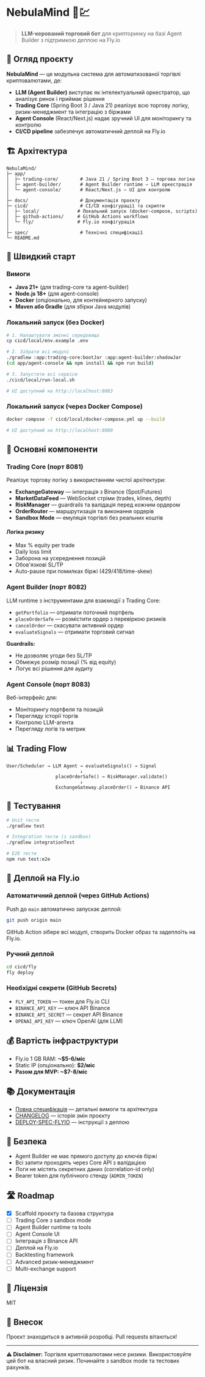 # NebulaMind 🤖💹

> **LLM-керований торговий бот** для крипторинку на базі Agent Builder з підтримкою деплою на Fly.io

## 🎯 Огляд проєкту

**NebulaMind** — це модульна система для автоматизованої торгівлі криптовалютами, де:

- **LLM (Agent Builder)** виступає як інтелектуальний оркестратор, що аналізує ринок і приймає рішення
- **Trading Core** (Spring Boot 3 / Java 21) реалізує всю торгову логіку, ризик-менеджмент та інтеграцію з біржами
- **Agent Console** (React/Next.js) надає зручний UI для моніторингу та контролю
- **CI/CD pipeline** забезпечує автоматичний деплой на Fly.io

## 🏗️ Архітектура

```
NebulaMind/
├─ app/
│  ├─ trading-core/        # Java 21 / Spring Boot 3 — торгова логіка
│  ├─ agent-builder/       # Agent Builder runtime — LLM оркестрація
│  └─ agent-console/       # React/Next.js — UI для контролю
│
├─ docs/                   # Документація проєкту
├─ cicd/                   # CI/CD конфігурації та скрипти
│  ├─ local/              # Локальний запуск (docker-compose, scripts)
│  ├─ github-actions/     # GitHub Actions workflows
│  └─ fly/                # Fly.io конфігурація
│
├─ spec/                   # Технічні специфікації
└─ README.md
```

## 🚀 Швидкий старт

### Вимоги

- **Java 21+** (для trading-core та agent-builder)
- **Node.js 18+** (для agent-console)
- **Docker** (опціонально, для контейнерного запуску)
- **Maven або Gradle** (для збірки Java модулів)

### Локальний запуск (без Docker)

```bash
# 1. Налаштувати змінні середовища
cp cicd/local/env.example .env

# 2. Зібрати всі модулі
./gradlew :app:trading-core:bootJar :app:agent-builder:shadowJar
(cd app/agent-console && npm install && npm run build)

# 3. Запустити всі сервіси
./cicd/local/run-local.sh

# UI доступний на http://localhost:8083
```

### Локальний запуск (через Docker Compose)

```bash
docker compose -f cicd/local/docker-compose.yml up --build

# UI доступний на http://localhost:8080
```

## 🔧 Основні компоненти

### Trading Core (порт 8081)

Реалізує торгову логіку з використанням чистої архітектури:

- **ExchangeGateway** — інтеграція з Binance (Spot/Futures)
- **MarketDataFeed** — WebSocket стріми (trades, klines, depth)
- **RiskManager** — guardrails та валідація перед кожним ордером
- **OrderRouter** — маршрутизація та виконання ордерів
- **Sandbox Mode** — емуляція торгівлі без реальних коштів

#### Логіка ризику

- Max % equity per trade
- Daily loss limit
- Заборона на усереднення позицій
- Обов'язкові SL/TP
- Auto-pause при помилках біржі (429/418/time-skew)

### Agent Builder (порт 8082)

LLM runtime з інструментами для взаємодії з Trading Core:

- `getPortfolio` — отримати поточний портфель
- `placeOrderSafe` — розмістити ордер з перевіркою ризиків
- `cancelOrder` — скасувати активний ордер
- `evaluateSignals` — отримати торговий сигнал

**Guardrails:**
- Не дозволяє угоди без SL/TP
- Обмежує розмір позиції (% від equity)
- Логує всі рішення для аудиту

### Agent Console (порт 8083)

Веб-інтерфейс для:

- Моніторингу портфеля та позицій
- Перегляду історії торгів
- Контролю LLM-агента
- Перегляду логів та метрик

## 📊 Trading Flow

```
User/Scheduler → LLM Agent → evaluateSignals() → Signal
                           ↓
                  placeOrderSafe() → RiskManager.validate()
                           ↓
                  ExchangeGateway.placeOrder() → Binance API
```

## 🧪 Тестування

```bash
# Unit тести
./gradlew test

# Integration тести (з sandbox)
./gradlew integrationTest

# E2E тести
npm run test:e2e
```

## 🚢 Деплой на Fly.io

### Автоматичний деплой (через GitHub Actions)

Push до `main` автоматично запускає деплой:

```bash
git push origin main
```

GitHub Action зібере всі модулі, створить Docker образ та задеплоїть на Fly.io.

### Ручний деплой

```bash
cd cicd/fly
fly deploy
```

### Необхідні секрети (GitHub Secrets)

- `FLY_API_TOKEN` — токен для Fly.io CLI
- `BINANCE_API_KEY` — ключ API Binance
- `BINANCE_API_SECRET` — секрет API Binance
- `OPENAI_API_KEY` — ключ OpenAI (для LLM)

## 💰 Вартість інфраструктури

- Fly.io 1 GB RAM: **~$5-6/міс**
- Static IP (опціонально): **$2/міс**
- **Разом для MVP: ~$7-8/міс**

## 📚 Документація

- [Повна специфікація](spec/spec_tradin_bot_with_cicd.md) — детальні вимоги та архітектура
- [CHANGELOG](CHANGELOG.md) — історія змін проєкту
- [DEPLOY-SPEC-FLYIO](docs/DEPLOY-SPEC-FLYIO.md) — інструкції з деплою

## 🔐 Безпека

- Agent Builder не має прямого доступу до ключів біржі
- Всі запити проходять через Core API з валідацією
- Логи не містять секретних даних (correlation-id only)
- Bearer token для публічного стенду (`ADMIN_TOKEN`)

## 🛣️ Roadmap

- [x] Scaffold проєкту та базова структура
- [ ] Trading Core з sandbox mode
- [ ] Agent Builder runtime та tools
- [ ] Agent Console UI
- [ ] Інтеграція з Binance API
- [ ] Деплой на Fly.io
- [ ] Backtesting framework
- [ ] Advanced ризик-менеджмент
- [ ] Multi-exchange support

## 📝 Ліцензія

MIT

## 🤝 Внесок

Проєкт знаходиться в активній розробці. Pull requests вітаються!

---

**⚠️ Disclaimer:** Торгівля криптовалютами несе ризики. Використовуйте цей бот на власний ризик. Починайте з sandbox mode та тестових рахунків.

